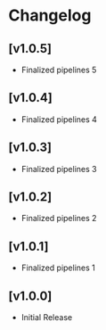 # Changelog

## [v1.0.5]
- Finalized pipelines 5

## [v1.0.4]
- Finalized pipelines 4

## [v1.0.3]
- Finalized pipelines 3

## [v1.0.2]
- Finalized pipelines 2

## [v1.0.1]
- Finalized pipelines 1

## [v1.0.0]
- Initial Release